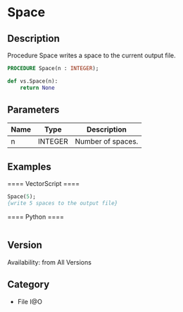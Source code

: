 # Space

## Description
Procedure Space writes a space to the current output file.

```pascal
PROCEDURE Space(n : INTEGER);
```

```python
def vs.Space(n):
    return None
```

## Parameters
|Name|Type|Description|
|---|---|---|
|n|INTEGER|Number of spaces.|

## Examples
==== VectorScript ====
```pascal
Space(5);
{write 5 spaces to the output file}
```
==== Python ====
```python

```

## Version
Availability: from All Versions

## Category
* File I@O

